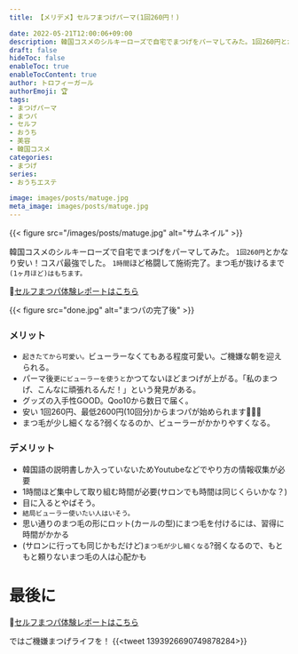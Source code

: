 ```yaml
---
title: 【メリデメ】セルフまつげパーマ(1回260円！)

date: 2022-05-21T12:00:06+09:00
description: 韓国コスメのシルキーローズで自宅でまつげをパーマしてみた。1回260円とかなり安い！コスパ最強でした。
draft: false
hideToc: false
enableToc: true
enableTocContent: true
author: トロフィーガール
authorEmoji: 🏆
tags:
- まつげパーマ
- まつパ
- セルフ
- おうち
- 美容
- 韓国コスメ
categories:
- まつげ
series:
- おうちエステ

image: images/posts/matuge.jpg
meta_image: images/posts/matuge.jpg
---
```

{{< figure src="/images/posts/matuge.jpg" alt="サムネイル" >}}

韓国コスメのシルキーローズで自宅でまつげをパーマしてみた。
`1回260円`とかなり安い！コスパ最強でした。
`1時間`ほど格闘して施術完了。まつ毛が抜けるまで`(1ヶ月ほど)はもちます。`

📝[セルフまつパ体験レポートはこちら](/posts/体験レポセルフまつげパーマ1回230円/)


{{< figure src="done.jpg" alt="まつパの完了後" >}}

### メリット
- `起きたてから可愛い。`ビューラーなくてもある程度可愛い。ご機嫌な朝を迎えられる。
- パーマ後`更にビューラーを使うと`かつてないほどまつげが上がる。「私のまつげ、こんなに頑張れるんだ！」という発見がある。
- グッズの入手性GOOD。Qoo10から数日で届く。
- 安い
1回260円、最低2600円(10回分)からまつパが始められます🥺🥺🥺
- まつ毛が少し細くなる?弱くなるのか、ビューラーがかかりやすくなる。

### デメリット
- 韓国語の説明書しか入っていないためYoutubeなどでやり方の情報収集が必要
- 1時間ほど集中して取り組む時間が必要(サロンでも時間は同じくらいかな？)
- 目に入るとやばそう。
- `結局ビューラー使いたい人はいそう。`
- 思い通りのまつ毛の形にロット(カールの型)にまつ毛を付けるには、習得に時間がかかる
- (サロンに行っても同じかもだけど)`まつ毛が少し細くなる`?弱くなるので、もともと頼りないまつ毛の人は心配かも

# 最後に
📝[セルフまつパ体験レポートはこちら](/posts/体験レポセルフまつげパーマ1回230円/)

ではご機嫌まつげライフを！
{{<tweet 1393926690749878284>}}